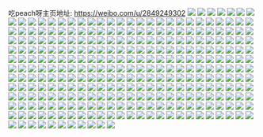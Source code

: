 吃peach呀主页地址: https://weibo.com/u/2849249302 
![](https://wx4.sinaimg.cn/mw2000/a9d41816ly1h93dsd9tfaj20u0140wqu.jpg) 
![](https://wx4.sinaimg.cn/mw2000/a9d41816ly1h93dscjzi7j20u01407cd.jpg) 
![](https://wx4.sinaimg.cn/mw2000/a9d41816ly1h91hg1iougj20u01jwdrs.jpg) 
![](https://wx4.sinaimg.cn/mw2000/a9d41816ly1h91hh6itbqj20ku0rs0wy.jpg) 
![](https://wx4.sinaimg.cn/mw2000/a9d41816ly1h91hh65id0j20ku0rs78d.jpg) 
![](https://wx4.sinaimg.cn/mw2000/a9d41816ly1h8sw6jim0aj20u0140jyh.jpg) 
![](https://wx4.sinaimg.cn/mw2000/a9d41816ly1h8nr2xjv9tj23402c0b2a.jpg) 
![](https://wx4.sinaimg.cn/mw2000/a9d41816ly1h7zbzusjujj22dx36ce85.jpg) 
![](https://wx4.sinaimg.cn/mw2000/a9d41816ly1h7zbzyhy2dj22dx36cb2e.jpg) 
![](https://wx4.sinaimg.cn/mw2000/a9d41816ly1h7zc01jccgj22dx36c7wl.jpg) 
![](https://wx4.sinaimg.cn/mw2000/a9d41816ly1h7wiljr04rj21hc0u0dor.jpg) 
![](https://wx4.sinaimg.cn/mw2000/a9d41816ly1h7tk6sx58nj21o02807wi.jpg) 
![](https://wx4.sinaimg.cn/mw2000/a9d41816ly1h7tk6tsdmij21o02807wi.jpg) 
![](https://wx4.sinaimg.cn/mw2000/a9d41816ly1h7tk6udyeej22801o0wzf.jpg) 
![](https://wx4.sinaimg.cn/mw2000/a9d41816ly1h7qpgin9dnj20u01sy0xe.jpg) 
![](https://wx4.sinaimg.cn/mw2000/a9d41816ly1h7qpgl1312j20u01syaf3.jpg) 
![](https://wx4.sinaimg.cn/mw2000/a9d41816ly1h7qpgn6cqej20u01sy0xi.jpg) 
![](https://wx4.sinaimg.cn/mw2000/a9d41816ly1h73m1dpxrrj20u01sy0zg.jpg) 
![](https://wx4.sinaimg.cn/mw2000/a9d41816ly1h73m1fej8lj20u01sy0xc.jpg) 
![](https://wx4.sinaimg.cn/mw2000/a9d41816ly1h7063q5yikj20u02h50y4.jpg) 
![](https://wx4.sinaimg.cn/mw2000/a9d41816ly1h7063pol12j20v90u0q8s.jpg) 
![](https://wx4.sinaimg.cn/mw2000/a9d41816ly1h7065nrtgjj21400u0ahb.jpg) 
![](https://wx4.sinaimg.cn/mw2000/a9d41816ly1h6ybddkj1mj21o02804gq.jpg) 
![](https://wx4.sinaimg.cn/mw2000/a9d41816ly1h6ybc54brvj20wi1yctpa.jpg) 
![](https://wx4.sinaimg.cn/mw2000/a9d41816ly1h6ratuo7syj20u014047k.jpg) 
![](https://wx4.sinaimg.cn/mw2000/a9d41816ly1h6ratqx03sj20u0140dkf.jpg) 
![](https://wx4.sinaimg.cn/mw2000/a9d41816ly1h5tc8tqavzj20w70oyab4.jpg) 
![](https://wx4.sinaimg.cn/mw2000/a9d41816ly1h5tc8tf0x2j20wi0ka3zu.jpg) 
![](https://wx4.sinaimg.cn/mw2000/a9d41816ly1h5tc8u61egj20u00u0wia.jpg) 
![](https://wx4.sinaimg.cn/mw2000/a9d41816ly1h5li08zvdhj20u01syadt.jpg) 
![](https://wx4.sinaimg.cn/mw2000/a9d41816ly1h5li05wcfvj20u01sy78l.jpg) 
![](https://wx4.sinaimg.cn/mw2000/a9d41816gy1h5dnarji2pj21o02807wi.jpg) 
![](https://wx4.sinaimg.cn/mw2000/a9d41816gy1h5dndeeew6j22c0340e83.jpg) 
![](https://wx4.sinaimg.cn/mw2000/a9d41816ly1h537def07sj22c02c0b2c.jpg) 
![](https://wx4.sinaimg.cn/mw2000/a9d41816ly1h537df8s4kj21o02804hd.jpg) 
![](https://wx4.sinaimg.cn/mw2000/a9d41816ly1h522vlhjddj20u00u0djj.jpg) 
![](https://wx4.sinaimg.cn/mw2000/a9d41816ly1h522vptnz6j20u01hch0t.jpg) 
![](https://wx4.sinaimg.cn/mw2000/a9d41816ly1h45s98x3qbj22c02c04qq.jpg) 
![](https://wx4.sinaimg.cn/mw2000/a9d41816ly1h44fe4hpagj22dc35sqv6.jpg) 
![](https://wx4.sinaimg.cn/mw2000/a9d41816ly1h44fe92kj9j230r2c0e85.jpg) 
![](https://wx4.sinaimg.cn/mw2000/a9d41816ly1h44fesprfyj23402c04qr.jpg) 
![](https://wx4.sinaimg.cn/mw2000/a9d41816ly1h3suft30cfj20cz0a30su.jpg) 
![](https://wx4.sinaimg.cn/mw2000/a9d41816ly1h3kuwjucjjj20u01hak1p.jpg) 
![](https://wx4.sinaimg.cn/mw2000/a9d41816ly1h3kuwlri5vj20u01han7y.jpg) 
![](https://wx4.sinaimg.cn/mw2000/a9d41816ly1h3kuwmgvchj20u012wguk.jpg) 
![](https://wx4.sinaimg.cn/mw2000/a9d41816ly1h3g67l3zc8j20u0140jyh.jpg) 
![](https://wx4.sinaimg.cn/mw2000/a9d41816ly1h2mzojmfmpj20u00wi0ye.jpg) 
![](https://wx4.sinaimg.cn/mw2000/a9d41816ly1h2mzoj7s35j20u00u079e.jpg) 
![](https://wx4.sinaimg.cn/mw2000/a9d41816ly1h2mzoiuhjpj20u00u0te4.jpg) 
![](https://wx4.sinaimg.cn/mw2000/a9d41816ly1h2lo5zjx8gj20u01hcgxa.jpg) 
![](https://wx4.sinaimg.cn/mw2000/a9d41816ly1h2lo60ib6aj20u01hctgs.jpg) 
![](https://wx4.sinaimg.cn/mw2000/a9d41816ly1h2f8tlt3wrj21zo1zo4qp.jpg) 
![](https://wx4.sinaimg.cn/mw2000/a9d41816ly1h2ctkoowx0j20u00u0agj.jpg) 
![](https://wx4.sinaimg.cn/mw2000/a9d41816ly1h25zsg8dthj20u00u0wiu.jpg) 
![](https://wx4.sinaimg.cn/mw2000/a9d41816ly1gz1io63uzrj21400u0wn3.jpg) 
![](https://wx4.sinaimg.cn/mw2000/a9d41816ly1gz1io73uw1j20u011i4a3.jpg) 
![](https://wx4.sinaimg.cn/mw2000/a9d41816ly1gz1io7riwbj20u0140jzw.jpg) 
![](https://wx4.sinaimg.cn/mw2000/a9d41816ly1gz1io8blftj20u0140aix.jpg) 
![](https://wx4.sinaimg.cn/mw2000/a9d41816ly1gz1ioe3pnbj20u01344cc.jpg) 
![](https://wx4.sinaimg.cn/mw2000/a9d41816ly1gz1iodflksj20u00u012w.jpg) 
![](https://wx4.sinaimg.cn/mw2000/a9d41816ly1gz1ioexl8aj21400u012n.jpg) 
![](https://wx4.sinaimg.cn/mw2000/a9d41816ly1gyz32t7j5hj20u00uy7a7.jpg) 
![](https://wx4.sinaimg.cn/mw2000/a9d41816ly1gyz32snfqjj20u00u0q7g.jpg) 
![](https://wx4.sinaimg.cn/mw2000/a9d41816ly1gyz32tx5uoj20u00yzdki.jpg) 
![](https://wx4.sinaimg.cn/mw2000/a9d41816ly1gyxbjfhjzxj22c03401l0.jpg) 
![](https://wx4.sinaimg.cn/mw2000/a9d41816ly1gyxbj3kxuhj218m1nib29.jpg) 
![](https://wx4.sinaimg.cn/mw2000/a9d41816ly1gyxbizpxhfj22c02c0hdv.jpg) 
![](https://wx4.sinaimg.cn/mw2000/a9d41816ly1gyxbjkyjulj233k33kkjo.jpg) 
![](https://wx4.sinaimg.cn/mw2000/a9d41816ly1gyxbj81qqwj22c03404qq.jpg) 
![](https://wx4.sinaimg.cn/mw2000/a9d41816ly1gyxbj2gh2yj22c0340kjn.jpg) 
![](https://wx4.sinaimg.cn/mw2000/a9d41816ly1gyxbj9q53hj20wo2vzx6p.jpg) 
![](https://wx4.sinaimg.cn/mw2000/a9d41816ly1gynej6mpj6j21400u0jz1.jpg) 
![](https://wx4.sinaimg.cn/mw2000/a9d41816ly1gynej756lqj20u0140jyo.jpg) 
![](https://wx4.sinaimg.cn/mw2000/a9d41816ly1gynej8ffdfj20u0140q7t.jpg) 
![](https://wx4.sinaimg.cn/mw2000/a9d41816ly1gxqf1wcfzvj20u00u0797.jpg) 
![](https://wx4.sinaimg.cn/mw2000/a9d41816ly1gxqf1wt7hvj20u00u0dk1.jpg) 
![](https://wx4.sinaimg.cn/mw2000/a9d41816gy1gw94p953wkj21sy0u0ad1.jpg) 
![](https://wx4.sinaimg.cn/mw2000/a9d41816gy1gw94pb7a7xj21sy0u0tbr.jpg) 
![](https://wx4.sinaimg.cn/mw2000/a9d41816ly1gw94pcvpi1j21sy0u0goq.jpg) 
![](https://wx4.sinaimg.cn/mw2000/a9d41816gy1gw94peys6xj21sy0u0juf.jpg) 
![](https://wx4.sinaimg.cn/mw2000/0036P9TUly1gvcaaavnkuj60u01407ce02.jpg) 
![](https://wx4.sinaimg.cn/mw2000/0036P9TUly1gvcaabc4sxj61400u0afd02.jpg) 
![](https://wx4.sinaimg.cn/mw2000/0036P9TUly1gvcaac4g45j60u0140jy202.jpg) 
![](https://wx4.sinaimg.cn/mw2000/0036P9TUly1gvcaacqaufj60u00u0n0w02.jpg) 
![](https://wx4.sinaimg.cn/mw2000/0036P9TUly1gts2tw5bmpj61o02811ky02.jpg) 
![](https://wx4.sinaimg.cn/mw2000/0036P9TUly1gts2tuzf6xj61o02814qq02.jpg) 
![](https://wx4.sinaimg.cn/mw2000/0036P9TUly1gtl3ccmbbyj60u00u079c02.jpg) 
![](https://wx4.sinaimg.cn/mw2000/0036P9TUly1gtl3cc6lxcj60u00u0q8002.jpg) 
![](https://wx4.sinaimg.cn/mw2000/0036P9TUly1gtl3cd4116j60u00u0wjm02.jpg) 
![](https://wx4.sinaimg.cn/mw2000/a9d41816ly1gt0645wt8bj22c03401kz.jpg) 
![](https://wx4.sinaimg.cn/mw2000/a9d41816ly1gt06471r5hj22c0340x6q.jpg) 
![](https://wx4.sinaimg.cn/mw2000/a9d41816ly1gt0648iymcj22c0340qv6.jpg) 
![](https://wx4.sinaimg.cn/mw2000/a9d41816ly1gt064a3i5oj22c0340x6q.jpg) 
![](https://wx4.sinaimg.cn/mw2000/a9d41816ly1gt064bzn7zj22c02c01kz.jpg) 
![](https://wx4.sinaimg.cn/mw2000/a9d41816ly1gt064hqw3hj215o20le81.jpg) 
![](https://wx4.sinaimg.cn/mw2000/a9d41816ly1gstk7c78nkj21o0280npd.jpg) 
![](https://wx4.sinaimg.cn/mw2000/a9d41816ly1gstk790o5gj21o0280b29.jpg) 
![](https://wx4.sinaimg.cn/mw2000/a9d41816ly1gsfmcda4fej21400u0afq.jpg) 
![](https://wx4.sinaimg.cn/mw2000/0036P9TUly1gsfmca97swj60u00u0qar02.jpg) 
![](https://wx4.sinaimg.cn/mw2000/a9d41816ly1gsfmcf5yvmj20u00u0n2m.jpg) 
![](https://wx4.sinaimg.cn/mw2000/a9d41816ly1gsfmcervkjj20u00u0wjv.jpg) 
![](https://wx4.sinaimg.cn/mw2000/a9d41816ly1gsb0u99dz7j23402c0kay.jpg) 
![](https://wx4.sinaimg.cn/mw2000/a9d41816ly1gsb0ugae90j23402c0qpd.jpg) 
![](https://wx4.sinaimg.cn/mw2000/a9d41816ly1gsb0uem4dpj23402c0kgn.jpg) 
![](https://wx4.sinaimg.cn/mw2000/a9d41816ly1gsb0ui8typj22c03404qr.jpg) 
![](https://wx4.sinaimg.cn/mw2000/a9d41816ly1gsb0ubbyroj21sc1scqnn.jpg) 
![](https://wx4.sinaimg.cn/mw2000/a9d41816ly1gsb0ucqrhhj23402c0hdt.jpg) 
![](https://wx4.sinaimg.cn/mw2000/a9d41816ly1gs97o6th7uj22c02c0tpp.jpg) 
![](https://wx4.sinaimg.cn/mw2000/a9d41816ly1gs97n08jfoj22502upqv5.jpg) 
![](https://wx4.sinaimg.cn/mw2000/a9d41816ly1gs97o83motj22ds1scnpd.jpg) 
![](https://wx4.sinaimg.cn/mw2000/a9d41816ly1gs97n1o18bj22c0340hdu.jpg) 
![](https://wx4.sinaimg.cn/mw2000/a9d41816ly1gs7cux46fcj21400u0n85.jpg) 
![](https://wx4.sinaimg.cn/mw2000/0036P9TUly1gs1fyn05efj60u00u0ws602.jpg) 
![](https://wx4.sinaimg.cn/mw2000/a9d41816ly1gs1fys1krlj20u014010w.jpg) 
![](https://wx4.sinaimg.cn/mw2000/a9d41816ly1gs1fyqs2qlj21400u07cb.jpg) 
![](https://wx4.sinaimg.cn/mw2000/a9d41816ly1gs1fyp431wj21400u0nag.jpg) 
![](https://wx4.sinaimg.cn/mw2000/a9d41816ly1gs1fym8zzcj20rs2qwax7.jpg) 
![](https://wx4.sinaimg.cn/mw2000/a9d41816ly1gs1fypnzmij21400u07ad.jpg) 
![](https://wx4.sinaimg.cn/mw2000/a9d41816ly1gs1fyq7c24j20vr0u0qau.jpg) 
![](https://wx4.sinaimg.cn/mw2000/a9d41816ly1gs1fyl051cj20u0140k2r.jpg) 
![](https://wx4.sinaimg.cn/mw2000/0036P9TUly1gs1fysvvgrj61400u0jy802.jpg) 
![](https://wx4.sinaimg.cn/mw2000/a9d41816ly1gqqh2lbkcdj20u01sy4qw.jpg) 
![](https://wx4.sinaimg.cn/mw2000/a9d41816ly1gqpvogl9d6j21ky35shdw.jpg) 
![](https://wx4.sinaimg.cn/mw2000/a9d41816ly1gqpvofag8ij21o020px6s.jpg) 
![](https://wx4.sinaimg.cn/mw2000/a9d41816ly1gqpvohntj6j20rs334kjl.jpg) 
![](https://wx4.sinaimg.cn/mw2000/a9d41816ly1gqpvoia5wjj226z340hdt.jpg) 
![](https://wx4.sinaimg.cn/mw2000/a9d41816ly1gqpvoj47s5j22c02c07wi.jpg) 
![](https://wx4.sinaimg.cn/mw2000/a9d41816ly1gqpvokxaz9j21o01o0hdw.jpg) 
![](https://wx4.sinaimg.cn/mw2000/a9d41816ly1gqpvoljtdhj21sc2dsnpd.jpg) 
![](https://wx4.sinaimg.cn/mw2000/a9d41816ly1gq8rqijrzrj20u01hc1kx.jpg) 
![](https://wx4.sinaimg.cn/mw2000/a9d41816ly1gq8rr1xm5hj20u00u0tg4.jpg) 
![](https://wx4.sinaimg.cn/mw2000/a9d41816ly1gq8rqj0dldj20u0140amt.jpg) 
![](https://wx4.sinaimg.cn/mw2000/a9d41816ly1gq8rqjkja7j20u014015g.jpg) 
![](https://wx4.sinaimg.cn/mw2000/a9d41816ly1gq8rqk3tldj20u0141k5t.jpg) 
![](https://wx4.sinaimg.cn/mw2000/a9d41816ly1gq8rqh0qpdj20u00u048l.jpg) 
![](https://wx4.sinaimg.cn/mw2000/a9d41816ly1gq8rql7bz1j20u01hce6t.jpg) 
![](https://wx4.sinaimg.cn/mw2000/a9d41816ly1gq8rr1i2vqj20u0140gy0.jpg) 
![](https://wx4.sinaimg.cn/mw2000/a9d41816ly1gq8rr0oyygj20u0140alz.jpg) 
![](https://wx4.sinaimg.cn/mw2000/a9d41816ly1gov2chync1j20u00u0dlv.jpg) 
![](https://wx4.sinaimg.cn/mw2000/a9d41816ly1goq74j4ovij20u01407fk.jpg) 
![](https://wx4.sinaimg.cn/mw2000/a9d41816ly1gop5paygqij22ds1scqv5.jpg) 
![](https://wx4.sinaimg.cn/mw2000/a9d41816ly1gop5pcwnm6j22ds1scqv5.jpg) 
![](https://wx4.sinaimg.cn/mw2000/a9d41816ly1golzfgk1goj22c02c04qp.jpg) 
![](https://wx4.sinaimg.cn/mw2000/a9d41816ly1goewdtjzp3j21sc2dskjl.jpg) 
![](https://wx4.sinaimg.cn/mw2000/a9d41816ly1goewdxx60mj23402c0npd.jpg) 
![](https://wx4.sinaimg.cn/mw2000/a9d41816ly1goewe2hcb3j23402c0e81.jpg) 
![](https://wx4.sinaimg.cn/mw2000/a9d41816ly1goewe7rxzdj22ds1scu0x.jpg) 
![](https://wx4.sinaimg.cn/mw2000/a9d41816ly1goewe9o6rjj21to1l3ndj.jpg) 
![](https://wx4.sinaimg.cn/mw2000/a9d41816ly1goewediqtjj22ds1sc4qp.jpg) 
![](https://wx4.sinaimg.cn/mw2000/a9d41816ly1goewehuzhij21sc2dshdt.jpg) 
![](https://wx4.sinaimg.cn/mw2000/a9d41816ly1goewemvfvyj22c0340b2a.jpg) 
![](https://wx4.sinaimg.cn/mw2000/a9d41816ly1goewerltiij21sc2dsu0x.jpg) 
![](https://wx4.sinaimg.cn/mw2000/a9d41816ly1gnf1i22o1pj22ds1sckjm.jpg) 
![](https://wx4.sinaimg.cn/mw2000/a9d41816ly1gnf1i3bwl5j22dk1s67wi.jpg) 
![](https://wx4.sinaimg.cn/mw2000/a9d41816ly1gnf1j3k74ij21o01o0kjl.jpg) 
![](https://wx4.sinaimg.cn/mw2000/a9d41816ly1gnf1j60i37j21lj1mxx6p.jpg) 
![](https://wx4.sinaimg.cn/mw2000/a9d41816ly1gnf1j7kdk5j21o01o04qp.jpg) 
![](https://wx4.sinaimg.cn/mw2000/a9d41816ly1gnf1j14fbqj22ds1schdt.jpg) 
![](https://wx4.sinaimg.cn/mw2000/a9d41816ly1gn9n35f760j22c02c07wh.jpg) 
![](https://wx4.sinaimg.cn/mw2000/a9d41816ly1gn9n1g4t8dj21o01o0b29.jpg) 
![](https://wx4.sinaimg.cn/mw2000/a9d41816ly1gn9n1fiaxlj21o01o07wh.jpg) 
![](https://wx4.sinaimg.cn/mw2000/a9d41816ly1gmab2ab9eqj22c0340qv6.jpg) 
![](https://wx4.sinaimg.cn/mw2000/a9d41816ly1gmab2ckdpbj22c0340u0x.jpg) 
![](https://wx4.sinaimg.cn/mw2000/a9d41816ly1gmab2en34uj21o01o0b29.jpg) 
![](https://wx4.sinaimg.cn/mw2000/a9d41816ly1gmab2h1bhhj22c02c0b2a.jpg) 
![](https://wx4.sinaimg.cn/mw2000/a9d41816ly1gmab2law5cj22c0340kjn.jpg) 
![](https://wx4.sinaimg.cn/mw2000/a9d41816ly1gmab2mm3x4j222o0yitla.jpg) 
![](https://wx4.sinaimg.cn/mw2000/a9d41816gy1glfjbvhjlpj21sv1sbu0x.jpg) 
![](https://wx4.sinaimg.cn/mw2000/a9d41816gy1glfjbw9ewqj226u2264qp.jpg) 
![](https://wx4.sinaimg.cn/mw2000/a9d41816gy1glfjbymsi9j21o0280b2a.jpg) 
![](https://wx4.sinaimg.cn/mw2000/a9d41816gy1glfjbzted0j21sc2dsb29.jpg) 
![](https://wx4.sinaimg.cn/mw2000/a9d41816gy1glfjbtt0ngj22ds1sce81.jpg) 
![](https://wx4.sinaimg.cn/mw2000/a9d41816gy1glfjdp5oixj21sc1scwo9.jpg) 
![](https://wx4.sinaimg.cn/mw2000/a9d41816gy1glfjdsg9ruj22ds1scx5q.jpg) 
![](https://wx4.sinaimg.cn/mw2000/a9d41816gy1glfjdwgtbkj22c0340qv6.jpg) 
![](https://wx4.sinaimg.cn/mw2000/a9d41816gy1glfjdraj4xj22c02c0kht.jpg) 
![](https://wx4.sinaimg.cn/mw2000/a9d41816gy1gl7m23e5u9j22c02c01kx.jpg) 
![](https://wx4.sinaimg.cn/mw2000/a9d41816gy1gl7m1zto2ej23402c07wh.jpg) 
![](https://wx4.sinaimg.cn/mw2000/a9d41816gy1gl7m24nelgj23402c0kjl.jpg) 
![](https://wx4.sinaimg.cn/mw2000/a9d41816gy1gl7m270l5wj22c02c0hcd.jpg) 
![](https://wx4.sinaimg.cn/mw2000/a9d41816ly1gkszyushccj22c02c04qq.jpg) 
![](https://wx4.sinaimg.cn/mw2000/a9d41816ly1gknf7mws06j22c0340qv5.jpg) 
![](https://wx4.sinaimg.cn/mw2000/a9d41816ly1gknf7o6fhrj22c03404qq.jpg) 
![](https://wx4.sinaimg.cn/mw2000/a9d41816ly1gknf7pi2vhj23402c0npd.jpg) 
![](https://wx4.sinaimg.cn/mw2000/a9d41816ly1gknf7xi81pj23402c0npd.jpg) 
![](https://wx4.sinaimg.cn/mw2000/a9d41816ly1gj6gsgb8g9j22801o0qv5.jpg) 
![](https://wx4.sinaimg.cn/mw2000/a9d41816ly1gj6gsfqc8dj22801o07wh.jpg) 
![](https://wx4.sinaimg.cn/mw2000/a9d41816ly1gj6gsheqo3j22801o0hdt.jpg) 
![](https://wx4.sinaimg.cn/mw2000/a9d41816ly1gixl0n1enkj22ds1sc7wi.jpg) 
![](https://wx4.sinaimg.cn/mw2000/a9d41816ly1gixl0p8c29j22c0340npe.jpg) 
![](https://wx4.sinaimg.cn/mw2000/a9d41816ly1gixl0rl11uj22c0340kjm.jpg) 
![](https://wx4.sinaimg.cn/mw2000/a9d41816ly1gixl0u3bozj22c02c0kjm.jpg) 
![](https://wx4.sinaimg.cn/mw2000/a9d41816ly1ghssigs1l5j22c02c0e81.jpg) 
![](https://wx4.sinaimg.cn/mw2000/a9d41816ly1ghssic88yoj22ip1w0qv5.jpg) 
![](https://wx4.sinaimg.cn/mw2000/a9d41816ly1ghssidtd8uj22c02c0h8p.jpg) 
![](https://wx4.sinaimg.cn/mw2000/a9d41816ly1ghpkoxyoeoj23402c0hdt.jpg) 
![](https://wx4.sinaimg.cn/mw2000/a9d41816ly1ghamrzfr4tj22c03401ky.jpg) 
![](https://wx4.sinaimg.cn/mw2000/a9d41816ly1ghams1wtfsj22c03404qq.jpg) 
![](https://wx4.sinaimg.cn/mw2000/a9d41816ly1ghams2uz36j22c03407d6.jpg) 
![](https://wx4.sinaimg.cn/mw2000/a9d41816ly1ghams528xrj22c0340kjm.jpg) 
![](https://wx4.sinaimg.cn/mw2000/a9d41816ly1ghams6rcijj22c0340hdt.jpg) 
![](https://wx4.sinaimg.cn/mw2000/a9d41816ly1ghams959v7j22c0340u0y.jpg) 
![](https://wx4.sinaimg.cn/mw2000/a9d41816ly1ghamsbb6i9j22c0340kjm.jpg) 
![](https://wx4.sinaimg.cn/mw2000/a9d41816ly1ghan156hupj23402c0b29.jpg) 
![](https://wx4.sinaimg.cn/mw2000/a9d41816ly1ghan19b4wqj22c03407wi.jpg) 
![](https://wx4.sinaimg.cn/mw2000/a9d41816ly1ggwr3fpzg0j20rs4s0u0y.jpg) 
![](https://wx4.sinaimg.cn/mw2000/a9d41816ly1ggmekdypmrj20yi0j2dhy.jpg) 
![](https://wx4.sinaimg.cn/mw2000/a9d41816ly1ggf5mwodmdj21sc2ds1ky.jpg) 
![](https://wx4.sinaimg.cn/mw2000/a9d41816ly1ggf5mz8xj1j22c02c0e82.jpg) 
![](https://wx4.sinaimg.cn/mw2000/a9d41816ly1ggf5mtonryj22c02c0b2a.jpg) 
![](https://wx4.sinaimg.cn/mw2000/a9d41816ly1gge17ifg1uj21sc2dsnpd.jpg) 
![](https://wx4.sinaimg.cn/mw2000/a9d41816ly1gge17lns20j21sc2dskjl.jpg) 
![](https://wx4.sinaimg.cn/mw2000/a9d41816ly1gge17pcek9j21sc2dsnpd.jpg) 
![](https://wx4.sinaimg.cn/mw2000/a9d41816ly1gge17sxjo0j22ds1scx6p.jpg) 
![](https://wx4.sinaimg.cn/mw2000/a9d41816ly1gge17z3fxfj225y2vxu0y.jpg) 
![](https://wx4.sinaimg.cn/mw2000/a9d41816ly1gge184zizkj23402c01ky.jpg) 
![](https://wx4.sinaimg.cn/mw2000/a9d41816ly1gg37aephy5j22c02c04qq.jpg) 
![](https://wx4.sinaimg.cn/mw2000/a9d41816ly1gg37ag2tc9j22c02c07wi.jpg) 
![](https://wx4.sinaimg.cn/mw2000/a9d41816ly1gg37ahg93tj21t5246qv5.jpg) 
![](https://wx4.sinaimg.cn/mw2000/a9d41816ly1gg37aj4v0gj22c0340e83.jpg) 
![](https://wx4.sinaimg.cn/mw2000/a9d41816ly1gg37akv7plj22c0340e82.jpg) 
![](https://wx4.sinaimg.cn/mw2000/a9d41816ly1gg37ap82wwj22c02c0kjm.jpg) 
![](https://wx4.sinaimg.cn/mw2000/a9d41816ly1gg09wcjnhej22ds1sc1kx.jpg) 
![](https://wx4.sinaimg.cn/mw2000/a9d41816ly1gfvsj494c0j22c0340e82.jpg) 
![](https://wx4.sinaimg.cn/mw2000/a9d41816ly1gfsxdy5fvxj20yi22ou0y.jpg) 
![](https://wx4.sinaimg.cn/mw2000/a9d41816ly1gfsxe4335pj20yi22o4qy.jpg) 
![](https://wx4.sinaimg.cn/mw2000/a9d41816ly1gfsxe4li48j20s80vsdjs.jpg) 
![](https://wx4.sinaimg.cn/mw2000/a9d41816ly1gfsxdvd7x4j20yi22o4qz.jpg) 
![](https://wx4.sinaimg.cn/mw2000/a9d41816ly1gfsxe67w8gj23402c01ky.jpg) 
![](https://wx4.sinaimg.cn/mw2000/a9d41816ly1gfow4vxixzj22ds1sc1ky.jpg) 
![](https://wx4.sinaimg.cn/mw2000/a9d41816ly1gfb3q4u2w2j22ds1sce81.jpg) 
![](https://wx4.sinaimg.cn/mw2000/a9d41816ly1gf7wx8htwbj22c02c04qs.jpg) 
![](https://wx4.sinaimg.cn/mw2000/a9d41816ly1gf7wx9r8kaj22c02c0e84.jpg) 
![](https://wx4.sinaimg.cn/mw2000/a9d41816ly1gdshy62k1fj22c02c0e81.jpg) 
![](https://wx4.sinaimg.cn/mw2000/a9d41816ly1gdqx31g67qj22c02c01kx.jpg) 
![](https://wx4.sinaimg.cn/mw2000/a9d41816ly1gdnjencz4xj21sc2dsb2a.jpg) 
![](https://wx4.sinaimg.cn/mw2000/a9d41816ly1gdnahfgzw5j22c03404qp.jpg) 
![](https://wx4.sinaimg.cn/mw2000/a9d41816ly1gdmodh5kgsj22bs22tx20.jpg) 
![](https://wx4.sinaimg.cn/mw2000/a9d41816ly1gdm6gtmxycj21h02m8npd.jpg) 
![](https://wx4.sinaimg.cn/mw2000/a9d41816ly1gdm6gv9n3uj21h02m8kjl.jpg) 
![](https://wx4.sinaimg.cn/mw2000/a9d41816ly1gdjx72v2bcj20ya0j745g.jpg) 
![](https://wx4.sinaimg.cn/mw2000/a9d41816ly1gdizcifvs2j21o01o01ky.jpg) 
![](https://wx4.sinaimg.cn/mw2000/a9d41816ly1gdizcjw6i1j21o01o0hdu.jpg) 
![](https://wx4.sinaimg.cn/mw2000/a9d41816ly1gdizch73w5j21o01o0npe.jpg) 
![](https://wx4.sinaimg.cn/mw2000/a9d41816ly1gdhq67cr49j22c02c04qp.jpg) 
![](https://wx4.sinaimg.cn/mw2000/a9d41816ly1gdhq68865sj22c02c0aif.jpg) 
![](https://wx4.sinaimg.cn/mw2000/a9d41816ly1gdhq6c5032j21gu1cqapu.jpg) 
![](https://wx4.sinaimg.cn/mw2000/a9d41816ly1gdhq6deh5ij22c02c0ngl.jpg) 
![](https://wx4.sinaimg.cn/mw2000/a9d41816ly1gdhq6b8p98j22c0340hdu.jpg) 
![](https://wx4.sinaimg.cn/mw2000/a9d41816ly1gdhq65iue7j22c02c0qny.jpg) 
![](https://wx4.sinaimg.cn/mw2000/a9d41816ly1gdhq6ex6cnj22c02c0ql3.jpg) 
![](https://wx4.sinaimg.cn/mw2000/a9d41816ly1gdhq6hkl6bj22c02c0hdt.jpg) 
![](https://wx4.sinaimg.cn/mw2000/a9d41816ly1gdhq6mp8fmj21sc1sc7vu.jpg) 
![](https://wx4.sinaimg.cn/mw2000/a9d41816ly1gdgvrpjxb2j22c02c01kz.jpg) 
![](https://wx4.sinaimg.cn/mw2000/a9d41816ly1gdbfx53dfgj21ob2dsqv5.jpg) 
![](https://wx4.sinaimg.cn/mw2000/a9d41816ly1gdb3nhokgfj21uz1scx6p.jpg) 
![](https://wx4.sinaimg.cn/mw2000/a9d41816ly1gcknnziof9j22801o07wi.jpg) 
![](https://wx4.sinaimg.cn/mw2000/a9d41816ly1gc49zp0ywmj22801o07wi.jpg) 
![](https://wx4.sinaimg.cn/mw2000/a9d41816ly1gbfu0hizy2j22c02c0b29.jpg) 
![](https://wx4.sinaimg.cn/mw2000/a9d41816ly1gb8yvbn4asj22c02c0jz5.jpg) 
![](https://wx4.sinaimg.cn/mw2000/a9d41816ly1gayslwox1kj21zt1o0kjl.jpg) 
![](https://wx4.sinaimg.cn/mw2000/a9d41816ly1g9mbe5ud7cj20n63401kx.jpg) 
![](https://wx4.sinaimg.cn/mw2000/a9d41816ly1g8dpdw6i5uj21o0280npe.jpg) 
![](https://wx4.sinaimg.cn/mw2000/a9d41816ly1g8bw8ujszzj20rs2bckjl.jpg) 
![](https://wx4.sinaimg.cn/mw2000/a9d41816ly1g76fnst0vpj22402401ky.jpg) 
![](https://wx4.sinaimg.cn/mw2000/a9d41816ly1g76fnuqtktj2240240kjl.jpg) 
![](https://wx4.sinaimg.cn/mw2000/a9d41816ly1g71j1efs7dj20u01hcgwp.jpg) 
![](https://wx4.sinaimg.cn/mw2000/a9d41816gy1g5f90z9mraj22cc2c0u0x.jpg) 
![](https://wx4.sinaimg.cn/mw2000/a9d41816ly1g41lgk9md7j22c02c0b2a.jpg) 
![](https://wx4.sinaimg.cn/mw2000/a9d41816ly1g41lh17r9bj22c02c01kx.jpg) 
![](https://wx4.sinaimg.cn/mw2000/a9d41816ly1g41lgq3izvj22c02c04qp.jpg) 
![](https://wx4.sinaimg.cn/mw2000/a9d41816ly1g41lgp293ej22c02c0u0x.jpg) 
![](https://wx4.sinaimg.cn/mw2000/a9d41816ly1g41lgt3smwj22801o0kjm.jpg) 
![](https://wx4.sinaimg.cn/mw2000/a9d41816ly1g41lh3h8exj22c02c0u0y.jpg) 
![](https://wx4.sinaimg.cn/mw2000/a9d41816ly1g41lgv94ebj22c02c0hdu.jpg) 
![](https://wx4.sinaimg.cn/mw2000/a9d41816ly1g41lgmypd9j22c02c0u0y.jpg) 
![](https://wx4.sinaimg.cn/mw2000/a9d41816ly1g41lgnmnbdj2097097aar.jpg) 
![](https://wx4.sinaimg.cn/mw2000/a9d41816ly1g3t046k4w9j21k31o0qow.jpg) 
![](https://wx4.sinaimg.cn/mw2000/a9d41816ly1g3ja18tmp2j21091gc4kz.jpg) 
![](https://wx4.sinaimg.cn/mw2000/a9d41816ly1g3ja17p0e6j23412c0hdv.jpg) 
![](https://wx4.sinaimg.cn/mw2000/a9d41816ly1g3ja1bavp1j201y022a9z.jpg) 
![](https://wx4.sinaimg.cn/mw2000/a9d41816ly1g0vr1nrg3yj20qo0qoaey.jpg) 
![](https://wx4.sinaimg.cn/mw2000/a9d41816ly1g0vr1kod53j20qo0qoahr.jpg) 
![](https://wx4.sinaimg.cn/mw2000/a9d41816ly1g0c7iq5hejj20rs2bcu0y.jpg) 
![](https://wx4.sinaimg.cn/mw2000/a9d41816ly1g0c7irr26yj20rs2bc7wj.jpg) 
![](https://wx4.sinaimg.cn/mw2000/a9d41816ly1g0c7itbtbyj20rs24fu0z.jpg) 
![](https://wx4.sinaimg.cn/mw2000/a9d41816ly1g0c7iuxn5sj20rs24e7wj.jpg) 
![](https://wx4.sinaimg.cn/mw2000/a9d41816ly1g0c7iwkzblj20rs334e85.jpg) 
![](https://wx4.sinaimg.cn/mw2000/a9d41816ly1g0c7iyh3cyj20rs2p8u10.jpg) 
![](https://wx4.sinaimg.cn/mw2000/a9d41816ly1g0c7j0i1m1j20rs2w6x6t.jpg) 
![](https://wx4.sinaimg.cn/mw2000/a9d41816ly1g0c7j19c01j20sg35s1d0.jpg) 
![](https://wx4.sinaimg.cn/mw2000/a9d41816ly1g0c7ip1a84j211j35s7tr.jpg) 
![](https://wx4.sinaimg.cn/mw2000/a9d41816gy1fs56qz1d1wj21w01w0tyz.jpg) 
